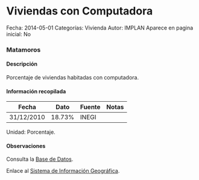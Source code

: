 Viviendas con Computadora
=====

Fecha: 2014-05-01
Categorías: Vivienda
Autor: IMPLAN
Aparece en pagina inicial: No

### Matamoros

#### Descripción

Porcentaje de viviendas habitadas con computadora.

<!-- break -->

#### Información recopilada

<table class="table table-hover table-bordered matriz">
  <thead>
    <tr><th>Fecha</th><th>Dato</th><th>Fuente</th><th>Notas</th></tr>
  </thead>
  <tbody>
    <tr><td class="centrado">31/12/2010</td><td class="derecha">18.73%</td><td>INEGI</td><td></td></tr>
  </tbody>
</table>

Unidad: Porcentaje.

#### Observaciones

Consulta la [Base de Datos](http://www.inegi.org.mx/biinegi/). 

Enlace al [Sistema de Información Geográfica](http://200.92.216.133:9090/apps/implan.html).
